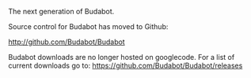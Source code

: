 The next generation of Budabot.

Source control for Budabot has moved to Github:

http://github.com/Budabot/Budabot

Budabot downloads are no longer hosted on googlecode.  For a list of current downloads go to: https://github.com/Budabot/Budabot/releases